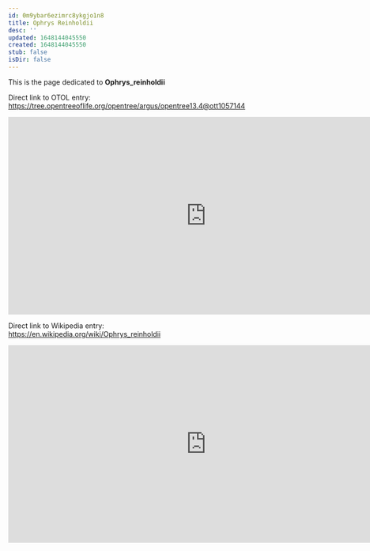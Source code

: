 ```yaml
---
id: 0m9ybar6ezimrc8ykgjo1n8
title: Ophrys Reinholdii
desc: ''
updated: 1648144045550
created: 1648144045550
stub: false
isDir: false
---
```

This is the page dedicated to **Ophrys_reinholdii**


Direct link to OTOL entry: https://tree.opentreeoflife.org/opentree/argus/opentree13.4@ott1057144



<html>
    <body>
    <iframe src="https://tree.opentreeoflife.org/opentree/argus/opentree13.4@ott1057144"
    width="800" height="400" frameborder="0" allowfullscreen> </iframe>
    </body>
</html>
    


Direct link to Wikipedia entry: https://en.wikipedia.org/wiki/Ophrys_reinholdii



<html>
    <body>
    <iframe src="https://en.wikipedia.org/wiki/Ophrys_reinholdii"
    width="800" height="400" frameborder="0" allowfullscreen> </iframe>
    </body>
</html>
    
